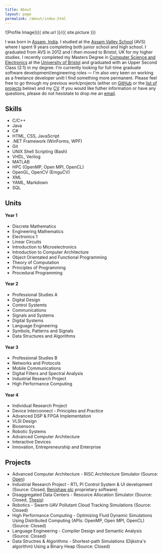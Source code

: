 ```yaml
---
title: About
layout: page
permalink: /about/index.html
---
```

![Profile Image]({{ site.url }}/{{ site.picture }})

<p>I was born in <a href="https://www.google.co.uk/maps/place/Assam,+India/" target="_blank">Assam, India</a>.
I studied at the <a href="https://www.assamvalleyschool.com" target="_blank">Assam Valley School</a> (AVS) 
where I spent 9 years completing both junior school and high school. I graduated from AVS in 2012 and I 
then moved to Bristol, UK for my higher studies. I recently completed my Masters Degree in 
<a href="http://www.bristol.ac.uk/engineering/interdisciplinary/cse/" target="_bank">Computer Science 
and Electronics</a> at the <a href="https://www.bris.ac.uk" target="_blank">University of Bristol</a> and graduated with an Upper Second Class (2:1) in my degree. I'm currently looking for full-time graduate software development/engineering roles — I'm also very keen on working as a freelance developer unitl I find something more permanent. Please feel free to go through my previous work/projects (either on <a href="https://github.com/{{ site.github }}" target="_blank">GitHub</a> or the <a href="#projects"> list of projects</a> below) and my <a href="{{ site.url }}/{{ site.cv }}" target="_blank">CV</a>. If you would like futher information or have any questions, please do not hesistate
to drop me an <a href="mailto:{{ site.email }}">email</a>.
</p>

<h2>Skills</h2>
<!--TODO: Add separate lists for programming languages, technologies, libraries and interests -->
<ul class="skill-list">
	<li>C/C++</li>
	<li>Java</li>
	<li>C#</li>
	<li>HTML, CSS, JavaScript</li>
	<li>.NET Framework (WinForms, WPF)</li>
	<li>Git</li>
	<li>UNIX Shell Scripting (Bash)</li>
	<li>VHDL, Verilog</li>
	<li>MATLAB</li>
	<li>HPC (OpenMP, Open MPI, OpenCL)</li>
  <li>OpenGL, OpenCV (EmguCV)</li>
	<li>XML</li>
  <li>YAML, Markdown</li>
  <li>SQL</li>
<!-- 	<li>HTML - Jade - Haml - Erb</li>
	<li>Responsive (Mobile First)</li>
	<li>CSS (Stylus, Sass, Less)</li>
	<li>Css Frameworks (Bootstrap, Foundation)</li>
	<li>Javascript (Design Patterns, Testes)</li>
	<li>NodeJS</li>
	<li>AngularJS - ReactJS</li>
	<li>Grunt - Gulp - Yeoman</li>
	<li>Git</li>
	<li>PHP</li>
	<li>Python</li>
	<li>MySQL - MongoDB</li>
	<li>Scrum and Kanban</li>
	<li>TDD e Continuous Integration</li> -->
</ul>

<h2>Units</h2>

<h4>Year 1</h4>
<ul>
	<li>Discrete Mathematics</li>
	<li>Engineering Mathematics</li>
	<li>Electronics 1</li>
	<li>Linear Circuits</li>
	<li>Introduction to Microelectronics</li>
	<li>Introduction to Computer Architecture</li>
	<li>Object Orientated and Functional Programming</li>
	<li>Theory of Computation</li>
	<li>Principles of Programming</li>
	<li>Procedural Programming</li>
</ul>

<h4>Year 2</h4>
<ul>
	<li>Professional Studies A</li>
	<li>Digital Design</li>
	<li>Control Systemts</li>
	<li>Communications</li>
	<li>Signals and Systems</li>
	<li>Digital Systems</li>
	<li>Language Engineering</li>
	<li>Symbols, Patterns and Signals</li>
	<li>Data Structures and Algorithms</li>
</ul>

<h4>Year 3</h4>
<ul>
	<li>Professional Studies B</li>
	<li>Networks and Protocols</li>
	<li>Mobile Communications</li>
	<li>Digital Filters and Spectral Analysis</li>
	<li>Industrial Research Project</li>
	<li>High Performance Computing</li>
</ul>

<h4>Year 4</h4>
<ul>
	<li>Individual Research Project</li>
	<li>Device Interconnect - Principles and Practice</li>
	<li>Advanced DSP & FPGA Implementation</li>
	<li>VLSI Design</li>
	<li>Biosensors</li>
	<li>Robotic Systems</li>
	<li>Advanced Computer Architecture</li>
	<li>Interactive Devices</li>
	<li>Innovation, Entrepreneurship and Enterprise</li>
</ul>

<h2><a id="projects"></a>Projects</h2>

<ul>
	<li>Advanced Computer Architecture - RISC Architecture Simulator (Source: <a href="https://github.com/ashishtibrewal/ACA" target="_blank">Open</a>)</li>
	<li>Industrial Research Project - RTL PI Control System & UI development (Source: Closed, <a href="https://www.renishaw.com">Renishaw plc</a> proprietary software)</li>
	<li>Disaggregated Data Centers - Resource Allocation Simulator (Source: Closed, <a href="{{ site.url }}/{{ site.doc }}/thesis.pdf" target="_blank">Thesis</a>)</li>
	<li>Robotics - Swarm UAV Pollutant Cloud Tracking Simulations (Source: Closed)</li>
	<li>High Performance Computing - Optimizing Fluid Dynamic Simulations Using Distributed Computing (APIs: OpenMP, Open MPI, OpenCL) (Source: Closed)</li>
	<li>Language Engineering - Compiler Design and Semantic Analysis (Source: Closed)</li>
	<li>Data Structres & Algorithms - Shortest-path Simulations (Dijkstra's algorithm) Using a Binary Heap (Source: Closed)</li>
</ul>
